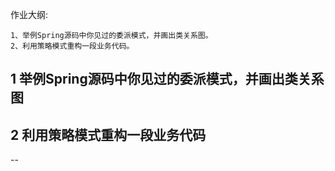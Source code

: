 作业大纲:

```
1、举例Spring源码中你见过的委派模式，并画出类关系图。
2、利用策略模式重构一段业务代码。
```

## 1 举例Spring源码中你见过的委派模式，并画出类关系图



## 2 利用策略模式重构一段业务代码



--



